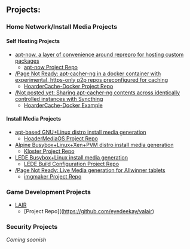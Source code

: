 Projects:
---------

### Home Network/Install Media Projects

#### Self Hosting Projects

  * [apt-now, a layer of convenience around reprepro for hosting custom packages](https://eyedeekay.github.io/apt-now/)
    * [apt-now Project Repo](https://github.com/eyedeekay/apt-now/)
  * [/Page Not Ready: apt-cacher-ng in a docker container with experimental, https-only p2p repos preconfigured for caching](https://eyedeekay.github.io/hoarderCache-docker/)
    * [HoarderCache-Docker Project Repo](https://github.com/eyedeekay/hoardercache-docker/)
  * [/Not posted yet: Sharing apt-cacher-ng contents across identically controlled instances with Syncthing](https://eyedeekay.github.io/)
    * [HoarderCache-Docker Example](https://github.com/eyedeekay/hoardercache-docker/)

#### Install Media Projects

  * [apt-based GNU+Linux distro install media generation](https://eyedeekay.github.io/hoarderMediaOS/)
    * [HoaderMediaOS Project Repo](https://github.com/eyedeekay/hoarderMediaOS/)
  * [Alpine Busybox+Linux+Xen+PVM distro install media generation](https://eyedeekay.github.io/kloster/)
    * [Kloster Project Repo](https://github.com/eyedeekay/kloster/)
  * [LEDE Busybox+Linux install media generation](https://eyedeekay.github.io/lede-docker/)
    * [LEDE Build Configuration Project Repo](https://github.com/eyedeekay/lede-docker)
  * [/Page Not Ready: Live Media generation for Allwinner tablets](https://eyedeekay.github.io/imgmaker/)
    * [imgmaker Project Repo](https://github.com/eyedeekay/imgmaker)

### Game Development Projects

  * [LAIR](https://eyedeekay.github.io/lair-web)
    * [Project Repo]((https://github.com/eyedeekay/valair)

### Security Projects

*Coming soonish*

